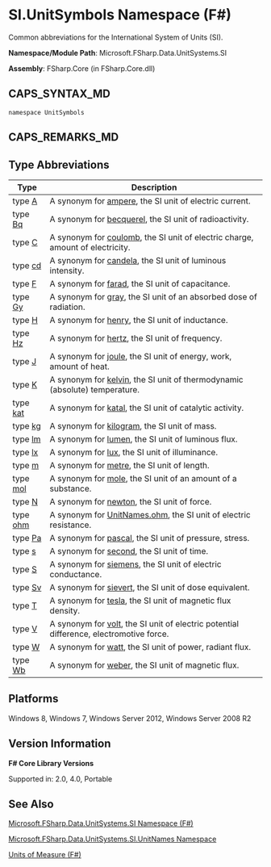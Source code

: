 # SI.UnitSymbols Namespace (F#)

Common abbreviations for the International System of Units (SI).

**Namespace/Module Path**: Microsoft.FSharp.Data.UnitSystems.SI

**Assembly**: FSharp.Core (in FSharp.Core.dll)


## CAPS_SYNTAX_MD

```
namespace UnitSymbols
```

## CAPS_REMARKS_MD

## Type Abbreviations


|Type|Description|
|----|-----------|
|type [A](http://msdn.microsoft.com/en-us/library/b8f15f37-9761-4e54-ac02-b31c0794d44a)|A synonym for [ampere](http://msdn.microsoft.com/en-us/library/831db12b-b3a0-4faa-8378-458e685c5b5c), the SI unit of electric current.|
|type [Bq](http://msdn.microsoft.com/en-us/library/a7d1777d-966d-46b2-9ad6-6099e907b246)|A synonym for [becquerel](http://msdn.microsoft.com/en-us/library/f6e0b4d8-f28a-46df-a772-93ed0a6ac888), the SI unit of radioactivity.|
|type [C](http://msdn.microsoft.com/en-us/library/2416ceb4-d6fd-4fec-9c05-dca1d46243fd)|A synonym for [coulomb](http://msdn.microsoft.com/en-us/library/2460fe78-24c9-4054-ae76-b96b04e33ba2), the SI unit of electric charge, amount of electricity.|
|type [cd](http://msdn.microsoft.com/en-us/library/d6221ddd-1ae9-47d4-8277-ecfe6490c7d7)|A synonym for [candela](http://msdn.microsoft.com/en-us/library/2202fa6a-766f-4942-9036-74e3026938d6), the SI unit of luminous intensity.|
|type [F](http://msdn.microsoft.com/en-us/library/77d03b27-b7f2-449b-aa01-4e4b9cb71ed1)|A synonym for [farad](http://msdn.microsoft.com/en-us/library/9e7869d7-7669-4ed1-999d-c1b58695c5dd), the SI unit of capacitance.|
|type [Gy](http://msdn.microsoft.com/en-us/library/27f8e43e-6023-4d15-93b9-4bdadfd8529b)|A synonym for [gray](http://msdn.microsoft.com/en-us/library/f25d1878-3275-4ab6-8ac8-f65bf36c7975), the SI unit of an absorbed dose of radiation.|
|type [H](http://msdn.microsoft.com/en-us/library/ff9f5a0e-04f2-4a97-ab15-ac614ae8ae5f)|A synonym for [henry](http://msdn.microsoft.com/en-us/library/f3a65b1a-6949-4ae7-bdf5-fded7558dcf6), the SI unit of inductance.|
|type [Hz](http://msdn.microsoft.com/en-us/library/9242c283-90da-4797-888d-5e10b045a8c9)|A synonym for [hertz](http://msdn.microsoft.com/en-us/library/59fa8c8e-1800-4663-9d17-34eb2af7311b), the SI unit of frequency.|
|type [J](http://msdn.microsoft.com/en-us/library/2a7fff8b-6d2a-48f1-95ab-376f08718bb9)|A synonym for [joule](http://msdn.microsoft.com/en-us/library/1a12eb97-2c0d-490d-a8f7-f2e19bbf2e3c), the SI unit of energy, work, amount of heat.|
|type [K](http://msdn.microsoft.com/en-us/library/86069195-87c9-4250-9064-e1d5f62fe8f9)|A synonym for [kelvin](http://msdn.microsoft.com/en-us/library/3817bf1a-b7a2-4006-bc0c-025d678e6b2c), the SI unit of thermodynamic (absolute) temperature.|
|type [kat](http://msdn.microsoft.com/en-us/library/0830faa4-eed9-4070-b90a-b7be30d5ec2e)|A synonym for [katal](http://msdn.microsoft.com/en-us/library/aa461c01-c642-4143-82df-e21fcd7305ab), the SI unit of catalytic activity.|
|type [kg](http://msdn.microsoft.com/en-us/library/954c017d-f4c6-4bb2-997d-0ef1d6c8405d)|A synonym for [kilogram](http://msdn.microsoft.com/en-us/library/cedabb88-38e8-483a-8322-98f035d282a5), the SI unit of mass.|
|type [lm](http://msdn.microsoft.com/en-us/library/d8eecfde-48c2-40a2-9c40-649d9a4ab3eb)|A synonym for [lumen](http://msdn.microsoft.com/en-us/library/0a63fc1b-d3f1-4edf-95fb-9ddbd63f0fa0), the SI unit of luminous flux.|
|type [lx](http://msdn.microsoft.com/en-us/library/d4bca8b6-63d5-46ba-9176-ee7739c2234a)|A synonym for [lux](http://msdn.microsoft.com/en-us/library/74224def-1eea-4f1f-8f8b-6a1d5aa45035), the SI unit of illuminance.|
|type [m](http://msdn.microsoft.com/en-us/library/964afe1f-446b-4bfb-b70e-df4be49b89cd)|A synonym for [metre](http://msdn.microsoft.com/en-us/library/1d6c9197-2bda-49fb-b3c2-2f27af3ef010), the SI unit of length.|
|type [mol](http://msdn.microsoft.com/en-us/library/b31a4481-a082-42ac-99b1-350bd18ae753)|A synonym for [mole](http://msdn.microsoft.com/en-us/library/e00829bd-cdda-4f54-9c8a-18cb067ba9dd), the SI unit of an amount of a substance.|
|type [N](http://msdn.microsoft.com/en-us/library/5e432a9b-b845-415e-914d-91ec2f1d4e81)|A synonym for [newton](http://msdn.microsoft.com/en-us/library/f8c0f1b5-58b3-4c7c-904e-26862dc1292f), the SI unit of force.|
|type [ohm](http://msdn.microsoft.com/en-us/library/f890a349-6784-43a6-b05f-3c3b767359dd)|A synonym for [UnitNames.ohm](http://msdn.microsoft.com/en-us/library/d24ad21f-5ad3-4f80-9392-a6b48548561d), the SI unit of electric resistance.|
|type [Pa](http://msdn.microsoft.com/en-us/library/cbf94781-24e1-4fd9-8f00-2393bf9953bf)|A synonym for [pascal](http://msdn.microsoft.com/en-us/library/3ebe2f0c-cba3-4d61-ae7e-c2c3063fc9b2), the SI unit of pressure, stress.|
|type [s](http://msdn.microsoft.com/en-us/library/e7c9be62-62ac-43f8-8310-01004c127c23)|A synonym for [second](http://msdn.microsoft.com/en-us/library/b6ceda81-7b8f-4842-bef0-a4269b44c536), the SI unit of time.|
|type [S](http://msdn.microsoft.com/en-us/library/e45bab1d-ce8f-4cfc-94e7-e842a4b4b445)|A synonym for [siemens](http://msdn.microsoft.com/en-us/library/a0ec9042-2dee-4de3-b83c-bf14e69648b1), the SI unit of electric conductance.|
|type [Sv](http://msdn.microsoft.com/en-us/library/5ef2c2d9-9259-4670-9aae-5b52f5b02a9b)|A synonym for [sievert](http://msdn.microsoft.com/en-us/library/4a8ae081-c0b9-4d43-a4bf-f68141a427e7), the SI unit of dose equivalent.|
|type [T](http://msdn.microsoft.com/en-us/library/aca00093-4f36-4f0d-bb9c-8f5b37a10e6e)|A synonym for [tesla](http://msdn.microsoft.com/en-us/library/f8feb14a-b488-439c-b565-7f2e46e645df), the SI unit of magnetic flux density.|
|type [V](http://msdn.microsoft.com/en-us/library/3b0b4d68-bb24-4300-a1b0-7559668b8daa)|A synonym for [volt](http://msdn.microsoft.com/en-us/library/8bd87a74-e517-43c6-814c-cc4c65c46db0), the SI unit of electric potential difference, electromotive force.|
|type [W](http://msdn.microsoft.com/en-us/library/d722595b-8745-4904-a921-6db543f30ef2)|A synonym for [watt](http://msdn.microsoft.com/en-us/library/d94da070-cea6-445c-9e24-77a41f367946), the SI unit of power, radiant flux.|
|type [Wb](http://msdn.microsoft.com/en-us/library/88f9b9c5-35b8-4b8b-bed9-6ae5582771ab)|A synonym for [weber](http://msdn.microsoft.com/en-us/library/cb830369-f0d0-459b-8a7c-297151bdba96), the SI unit of magnetic flux.|

## Platforms
Windows 8, Windows 7, Windows Server 2012, Windows Server 2008 R2


## Version Information
**F# Core Library Versions**

Supported in: 2.0, 4.0, Portable




## See Also
[Microsoft.FSharp.Data.UnitSystems.SI Namespace &#40;F&#35;&#41;](Microsoft.FSharp.Data.UnitSystems.SI+Namespace+%28F%23%29.md)

[Microsoft.FSharp.Data.UnitSystems.SI.UnitNames Namespace](http://msdn.microsoft.com/en-us/library/3cb43485-11f5-4aa7-a779-558f19d4013b)

[Units of Measure &#40;F&#35;&#41;](Units+of+Measure+%28F%23%29.md)

